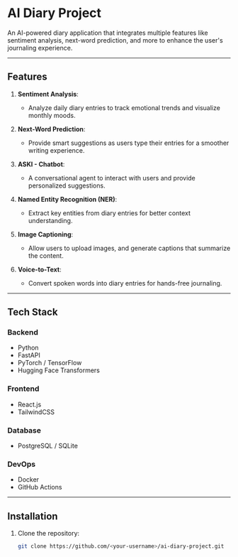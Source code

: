 # AI Diary Project  

An AI-powered diary application that integrates multiple features like sentiment analysis, next-word prediction, and more to enhance the user's journaling experience.  

---

## **Features**  
1. **Sentiment Analysis**:  
   - Analyze daily diary entries to track emotional trends and visualize monthly moods.  

2. **Next-Word Prediction**:  
   - Provide smart suggestions as users type their entries for a smoother writing experience.  

3. **ASKI - Chatbot**:  
   - A conversational agent to interact with users and provide personalized suggestions.  

4. **Named Entity Recognition (NER)**:  
   - Extract key entities from diary entries for better context understanding.  

5. **Image Captioning**:  
   - Allow users to upload images, and generate captions that summarize the content.  

6. **Voice-to-Text**:  
   - Convert spoken words into diary entries for hands-free journaling.  

---

## **Tech Stack**  
### **Backend**  
- Python  
- FastAPI  
- PyTorch / TensorFlow  
- Hugging Face Transformers  

### **Frontend**  
- React.js  
- TailwindCSS  

### **Database**  
- PostgreSQL / SQLite  

### **DevOps**  
- Docker  
- GitHub Actions  

---

## **Installation**  
1. Clone the repository:  
   ```bash
   git clone https://github.com/<your-username>/ai-diary-project.git